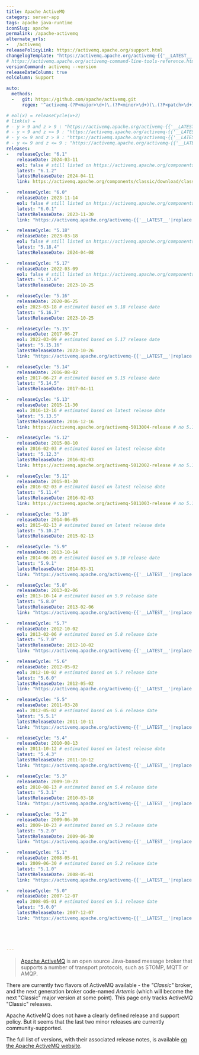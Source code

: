 ```yaml
---
title: Apache ActiveMQ
category: server-app
tags: apache java-runtime
iconSlug: apache
permalink: /apache-activemq
alternate_urls:
-   /activemq
releasePolicyLink: https://activemq.apache.org/support.html
changelogTemplate: "https://activemq.apache.org/activemq-{{'__LATEST__'|replace_first:'.','0'|replace_first:'.','00'}}-release"
# https://activemq.apache.org/activemq-command-line-tools-reference.html
versionCommand: activemq --version
releaseDateColumn: true
eolColumn: Support

auto:
  methods:
  -   git: https://github.com/apache/activemq.git
      regex: '^activemq-(?P<major>\d+)\.(?P<minor>\d+)(\.(?P<patch>\d+))?$'

# eol(x) = releaseCycle(x+2)
# link(x) =
# - y > 9 and z > 9 : "https://activemq.apache.org/activemq-{{'__LATEST__'|replace:'.','0'}}-release"
# - y > 9 and z <= 9 : "https://activemq.apache.org/activemq-{{'__LATEST__'|replace_first:'.','0'|replace_first:'.','00'}}-release" (default, works for latest releases)
# - y <= 9 and z > 9 : "https://activemq.apache.org/activemq-{{'__LATEST__'|replace_first:'.','00'|replace_first:'.','0'}}-release"
# - y <= 9 and z <= 9 : "https://activemq.apache.org/activemq-{{'__LATEST__'|replace:'.','00'}}-release"
releases:
-   releaseCycle: "6.1"
    releaseDate: 2024-03-11
    eol: false # still listed on https://activemq.apache.org/components/classic/download/
    latest: "6.1.2"
    latestReleaseDate: 2024-04-11
    link: https://activemq.apache.org/components/classic/download/classic-06-01-00

-   releaseCycle: "6.0"
    releaseDate: 2023-11-14
    eol: false # still listed on https://activemq.apache.org/components/classic/download/
    latest: "6.0.1"
    latestReleaseDate: 2023-11-30
    link: "https://activemq.apache.org/activemq-{{'__LATEST__'|replace:'.','00'}}-release"

-   releaseCycle: "5.18"
    releaseDate: 2023-03-18
    eol: false # still listed on https://activemq.apache.org/components/classic/download/
    latest: "5.18.4"
    latestReleaseDate: 2024-04-08

-   releaseCycle: "5.17"
    releaseDate: 2022-03-09
    eol: false # still listed on https://activemq.apache.org/components/classic/download/
    latest: "5.17.6"
    latestReleaseDate: 2023-10-25

-   releaseCycle: "5.16"
    releaseDate: 2020-06-25
    eol: 2023-03-18 # estimated based on 5.18 release date
    latest: "5.16.7"
    latestReleaseDate: 2023-10-25

-   releaseCycle: "5.15"
    releaseDate: 2017-06-27
    eol: 2022-03-09 # estimated based on 5.17 release date
    latest: "5.15.16"
    latestReleaseDate: 2023-10-26
    link: "https://activemq.apache.org/activemq-{{'__LATEST__'|replace:'.','0'}}-release"

-   releaseCycle: "5.14"
    releaseDate: 2016-08-02
    eol: 2017-06-27 # estimated based on 5.15 release date
    latest: "5.14.5"
    latestReleaseDate: 2017-04-11

-   releaseCycle: "5.13"
    releaseDate: 2015-11-30
    eol: 2016-12-16 # estimated based on latest release date
    latest: "5.13.5"
    latestReleaseDate: 2016-12-16
    link: https://activemq.apache.org/activemq-5013004-release # no 5.13.5 changelog

-   releaseCycle: "5.12"
    releaseDate: 2015-08-10
    eol: 2016-02-03 # estimated based on latest release date
    latest: "5.12.3"
    latestReleaseDate: 2016-02-03
    link: https://activemq.apache.org/activemq-5012002-release # no 5.12.3 changelog

-   releaseCycle: "5.11"
    releaseDate: 2015-01-30
    eol: 2016-02-03 # estimated based on latest release date
    latest: "5.11.4"
    latestReleaseDate: 2016-02-03
    link: https://activemq.apache.org/activemq-5011003-release # no 5.11.4 changelog

-   releaseCycle: "5.10"
    releaseDate: 2014-06-05
    eol: 2015-02-13 # estimated based on latest release date
    latest: "5.10.2"
    latestReleaseDate: 2015-02-13

-   releaseCycle: "5.9"
    releaseDate: 2013-10-14
    eol: 2014-06-05 # estimated based on 5.10 release date
    latest: "5.9.1"
    latestReleaseDate: 2014-03-31
    link: "https://activemq.apache.org/activemq-{{'__LATEST__'|replace:'.','00'}}-release"

-   releaseCycle: "5.8"
    releaseDate: 2013-02-06
    eol: 2013-10-14 # estimated based on 5.9 release date
    latest: "5.8.0"
    latestReleaseDate: 2013-02-06
    link: "https://activemq.apache.org/activemq-{{'__LATEST__'|replace:'.','00'}}-release"

-   releaseCycle: "5.7"
    releaseDate: 2012-10-02
    eol: 2013-02-06 # estimated based on 5.8 release date
    latest: "5.7.0"
    latestReleaseDate: 2012-10-02
    link: "https://activemq.apache.org/activemq-{{'__LATEST__'|replace:'.','00'}}-release"

-   releaseCycle: "5.6"
    releaseDate: 2012-05-02
    eol: 2012-10-02 # estimated based on 5.7 release date
    latest: "5.6.0"
    latestReleaseDate: 2012-05-02
    link: "https://activemq.apache.org/activemq-{{'__LATEST__'|replace:'.','00'}}-release"

-   releaseCycle: "5.5"
    releaseDate: 2011-03-28
    eol: 2012-05-02 # estimated based on 5.6 release date
    latest: "5.5.1"
    latestReleaseDate: 2011-10-11
    link: "https://activemq.apache.org/activemq-{{'__LATEST__'|replace:'.','00'}}-release"

-   releaseCycle: "5.4"
    releaseDate: 2010-08-13
    eol: 2011-10-12 # estimated based on latest release date
    latest: "5.4.3"
    latestReleaseDate: 2011-10-12
    link: "https://activemq.apache.org/activemq-{{'__LATEST__'|replace:'.','00'}}-release"

-   releaseCycle: "5.3"
    releaseDate: 2009-10-23
    eol: 2010-08-13 # estimated based on 5.4 release date
    latest: "5.3.1"
    latestReleaseDate: 2010-03-18
    link: "https://activemq.apache.org/activemq-{{'__LATEST__'|replace:'.','00'}}-release"

-   releaseCycle: "5.2"
    releaseDate: 2009-06-30
    eol: 2009-10-23 # estimated based on 5.3 release date
    latest: "5.2.0"
    latestReleaseDate: 2009-06-30
    link: "https://activemq.apache.org/activemq-{{'__LATEST__'|replace:'.','00'}}-release"

-   releaseCycle: "5.1"
    releaseDate: 2008-05-01
    eol: 2009-06-30 # estimated based on 5.2 release date
    latest: "5.1.0"
    latestReleaseDate: 2008-05-01
    link: "https://activemq.apache.org/activemq-{{'__LATEST__'|replace:'.','00'}}-release"

-   releaseCycle: "5.0"
    releaseDate: 2007-12-07
    eol: 2008-05-01 # estimated based on 5.1 release date
    latest: "5.0.0"
    latestReleaseDate: 2007-12-07
    link: "https://activemq.apache.org/activemq-{{'__LATEST__'|replace:'.','00'}}-release"





---
```


> [Apache ActiveMQ](https://activemq.apache.org/) is an open source Java-based message broker that
> supports a number of transport protocols, such as STOMP, MQTT or AMQP.

There are currently two flavors of ActiveMQ available - the _"Classic"_ broker, and the next
generation broker code-named _Artemis_ (which will become the next "Classic" major version at some
point). This page only tracks ActiveMQ "Classic" releases.

Apache ActiveMQ does not have a clearly defined release and support policy. But it seems that the
last two minor releases are currently community-supported.

The full list of versions, with their associated release notes, is available [on the Apache ActiveMQ
website](https://activemq.apache.org/components/classic/download/).
